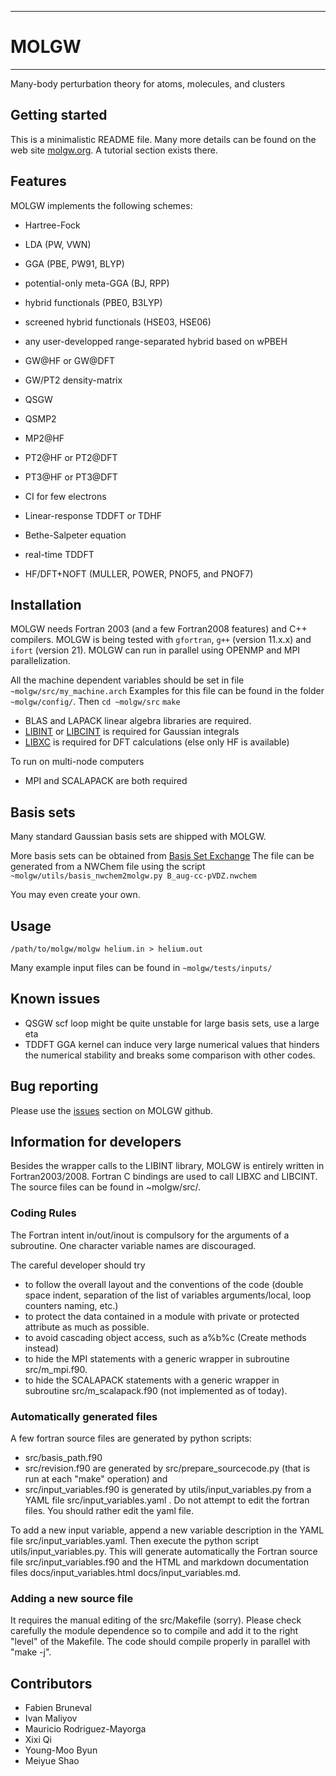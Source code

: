 -----------------------------------------
#                 MOLGW
-----------------------------------------


Many-body perturbation theory for atoms, molecules, and clusters


## Getting started

This is a minimalistic README file.
Many more details can be found on the web site [molgw.org](http://www.molgw.org/).
A tutorial section exists there.


## Features

MOLGW implements the following schemes:
- Hartree-Fock
- LDA (PW, VWN)
- GGA (PBE, PW91, BLYP)
- potential-only meta-GGA (BJ, RPP)
- hybrid functionals (PBE0, B3LYP)
- screened hybrid functionals (HSE03, HSE06)
- any user-developped range-separated hybrid based on wPBEH

- GW@HF or GW@DFT
- GW/PT2 density-matrix
- QSGW
- QSMP2
- MP2@HF
- PT2@HF or PT2@DFT
- PT3@HF or PT3@DFT
- CI for few electrons 
- Linear-response TDDFT or TDHF
- Bethe-Salpeter equation
- real-time TDDFT
- HF/DFT+NOFT (MULLER, POWER, PNOF5, and PNOF7)


## Installation

MOLGW needs Fortran 2003 (and a few Fortran2008 features) and C++ compilers.
MOLGW is being tested with `gfortran`, `g++` (version 11.x.x) and `ifort` (version 21).
MOLGW can run in parallel using OPENMP and MPI parallelization.

All the machine dependent variables should be set in file `~molgw/src/my_machine.arch`
Examples for this file can be found in the folder `~molgw/config/`.
Then
`cd ~molgw/src`
`make`

- BLAS and LAPACK linear algebra libraries are required.
- [LIBINT](https://github.com/evaleev/libint/releases) or [LIBCINT](https://github.com/sunqm/libcint/releases) is required for Gaussian integrals
- [LIBXC](https://www.tddft.org/programs/libxc/download/) is required for DFT calculations (else only HF is available)

To run on multi-node computers
- MPI and SCALAPACK are both required


## Basis sets

Many standard Gaussian basis sets are shipped with MOLGW.

More basis sets can be obtained from [Basis Set Exchange](https://bse.pnl.gov/bse/portal)
The file can be generated from a NWChem file using the script
`~molgw/utils/basis_nwchem2molgw.py B_aug-cc-pVDZ.nwchem`

You may even create your own.


## Usage

`/path/to/molgw/molgw helium.in > helium.out`

Many example input files can be found in `~molgw/tests/inputs/`


## Known issues

- QSGW scf loop might be quite unstable for large basis sets, use a large eta
- TDDFT GGA kernel can induce very large numerical values that hinders the numerical stability and breaks some comparison with other codes.


## Bug reporting

Please use the [issues](https://github.com/bruneval/molgw/issues) section on MOLGW github.


## Information for developers

Besides the wrapper calls to the LIBINT library, MOLGW is entirely written in Fortran2003/2008.
Fortran C bindings are used to call LIBXC and LIBCINT.
The source files can be found in ~molgw/src/.

### Coding Rules 

The Fortran intent in/out/inout is compulsory for the arguments of a subroutine.
One character variable names are discouraged.

The careful developer should try
- to follow the overall layout and the conventions of the code (double space indent, separation of the list of variables arguments/local, loop counters naming, etc.)
- to protect the data contained in a module with private or protected attribute as much as possible.
- to avoid cascading object access, such as a%b%c (Create methods instead)
- to hide the MPI statements with a generic wrapper in subroutine src/m_mpi.f90.
- to hide the SCALAPACK statements with a generic wrapper in subroutine src/m_scalapack.f90 (not implemented as of today).

### Automatically generated files

A few fortran source files are generated by python scripts:
- src/basis_path.f90
- src/revision.f90 
are generated by src/prepare_sourcecode.py (that is run at each "make" operation)
and
- src/input_variables.f90
is generated by utils/input_variables.py from a YAML file src/input_variables.yaml .
Do not attempt to edit the fortran files. You should rather edit the yaml file.

To add a new input variable, append a new variable description in the YAML file src/input_variables.yaml.
Then execute the python script utils/input_variables.py.
This will generate automatically the Fortran source file src/input_variables.f90
and the HTML and markdown documentation files docs/input_variables.html docs/input_variables.md.

### Adding a new source file

It requires the manual editing of the src/Makefile (sorry).
Please check carefully the module dependence so to compile and add it to the right "level" of the Makefile.
The code should compile properly in parallel with "make -j".


## Contributors

- Fabien Bruneval
- Ivan Maliyov
- Mauricio Rodriguez-Mayorga 
- Xixi Qi
- Young-Moo Byun
- Meiyue Shao

